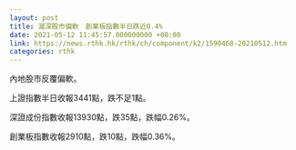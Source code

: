 ```yaml
---
layout: post
title: 滬深股市偏軟　創業板指數半日跌近0.4%
date: 2021-05-12 11:45:57.000000000 +08:00
link: https://news.rthk.hk/rthk/ch/component/k2/1590468-20210512.htm
categories: rthk
---
```


內地股市反覆偏軟。

上證指數半日收報3441點，跌不足1點。

深證成份指數收報13930點，跌35點，跌幅0.26%。

創業板指數收報2910點，跌10點，跌幅0.36%。
